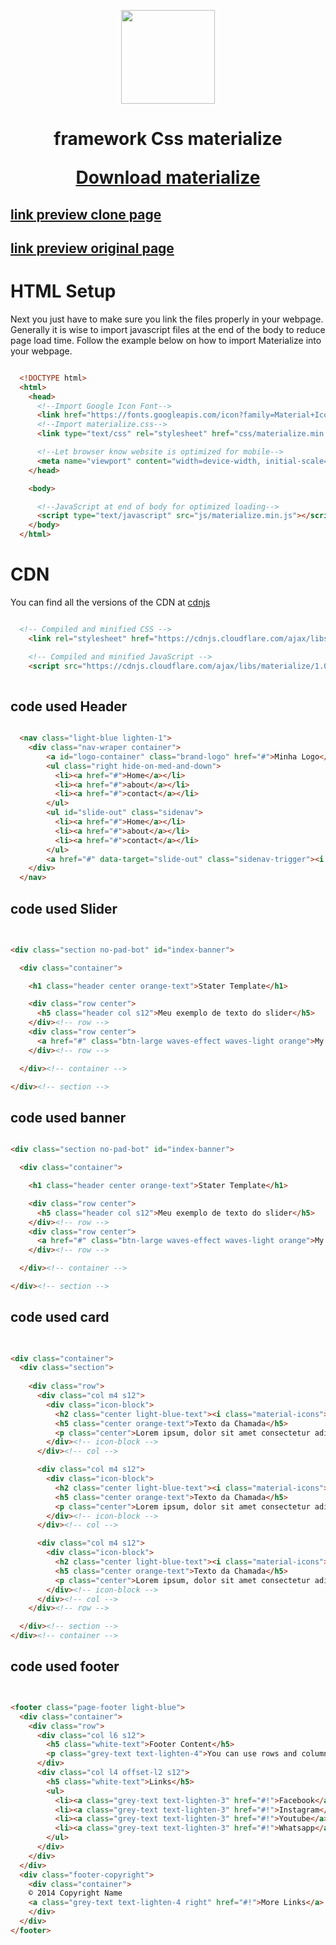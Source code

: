 <p align="center">
  <a href="http://materializecss.com/">
    <img src="http://materializecss.com/res/materialize.svg" width="150">
  </a>
</p>
<h1 align="center">
  framework Css materialize
  
[Download materialize](https://materializecss.com/getting-started.html)
</h1>

## [link preview clone page](https://guilherme-alexander.github.io/Project-Materialize/)

## [link preview original page](https://materializecss.com/templates/starter-template/preview.html)

# HTML Setup
Next you just have to make sure you link the files properly in your webpage. Generally it is wise to import javascript files at the end of the body to reduce page load time. Follow the example below on how to import Materialize into your webpage.
```HTML

  <!DOCTYPE html>
  <html>
    <head>
      <!--Import Google Icon Font-->
      <link href="https://fonts.googleapis.com/icon?family=Material+Icons" rel="stylesheet">
      <!--Import materialize.css-->
      <link type="text/css" rel="stylesheet" href="css/materialize.min.css"  media="screen,projection"/>

      <!--Let browser know website is optimized for mobile-->
      <meta name="viewport" content="width=device-width, initial-scale=1.0"/>
    </head>

    <body>

      <!--JavaScript at end of body for optimized loading-->
      <script type="text/javascript" src="js/materialize.min.js"></script>
    </body>
  </html>

```

# CDN
You can find all the versions of the CDN at [cdnjs](https://cdnjs.com/libraries/materialize)
```HTML

  <!-- Compiled and minified CSS -->
    <link rel="stylesheet" href="https://cdnjs.cloudflare.com/ajax/libs/materialize/1.0.0/css/materialize.min.css">

    <!-- Compiled and minified JavaScript -->
    <script src="https://cdnjs.cloudflare.com/ajax/libs/materialize/1.0.0/js/materialize.min.js"></script>
            

```

## code used Header

```HTML

  <nav class="light-blue lighten-1">
    <div class="nav-wraper container">
        <a id="logo-container" class="brand-logo" href="#">Minha Logo</a>
        <ul class="right hide-on-med-and-down">
          <li><a href="#">Home</a></li>
          <li><a href="#">about</a></li>
          <li><a href="#">contact</a></li>
        </ul>
        <ul id="slide-out" class="sidenav">
          <li><a href="#">Home</a></li>
          <li><a href="#">about</a></li>
          <li><a href="#">contact</a></li>
        </ul>
        <a href="#" data-target="slide-out" class="sidenav-trigger"><i class="material-icons">menu</i></a>
    </div>
  </nav>

```

## code used Slider
```HTML

  
<div class="section no-pad-bot" id="index-banner">

  <div class="container">

    <h1 class="header center orange-text">Stater Template</h1>

    <div class="row center">
      <h5 class="header col s12">Meu exemplo de texto do slider</h5>
    </div><!-- row -->
    <div class="row center">
      <a href="#" class="btn-large waves-effect waves-light orange">My Button</a>
    </div><!-- row -->

  </div><!-- container -->

</div><!-- section -->

```

## code used banner 
```HTML

<div class="section no-pad-bot" id="index-banner">

  <div class="container">

    <h1 class="header center orange-text">Stater Template</h1>

    <div class="row center">
      <h5 class="header col s12">Meu exemplo de texto do slider</h5>
    </div><!-- row -->
    <div class="row center">
      <a href="#" class="btn-large waves-effect waves-light orange">My Button</a>
    </div><!-- row -->

  </div><!-- container -->

</div><!-- section -->

```

## code used card
```HTML

  
<div class="container">
  <div class="section">
      
    <div class="row">
      <div class="col m4 s12">
        <div class="icon-block">
          <h2 class="center light-blue-text"><i class="material-icons">flash_on</i></h2>
          <h5 class="center orange-text">Texto da Chamada</h5>
          <p class="center">Lorem ipsum, dolor sit amet consectetur adipisicing elit. Recusandae esse placeat voluptatibus consequatur.</p>
        </div><!-- icon-block -->
      </div><!-- col -->

      <div class="col m4 s12">
        <div class="icon-block">
          <h2 class="center light-blue-text"><i class="material-icons">flash_on</i></h2>
          <h5 class="center orange-text">Texto da Chamada</h5>
          <p class="center">Lorem ipsum, dolor sit amet consectetur adipisicing elit. Recusandae esse placeat voluptatibus consequatur.</p>
        </div><!-- icon-block -->
      </div><!-- col -->

      <div class="col m4 s12">
        <div class="icon-block">
          <h2 class="center light-blue-text"><i class="material-icons">flash_on</i></h2>
          <h5 class="center orange-text">Texto da Chamada</h5>
          <p class="center">Lorem ipsum, dolor sit amet consectetur adipisicing elit. Recusandae esse placeat voluptatibus consequatur.</p>
        </div><!-- icon-block -->
      </div><!-- col -->
    </div><!-- row -->

  </div><!-- section -->
</div><!-- container -->

```

## code used footer

```HTML


<footer class="page-footer light-blue">
  <div class="container">
    <div class="row">
      <div class="col l6 s12">
        <h5 class="white-text">Footer Content</h5>
        <p class="grey-text text-lighten-4">You can use rows and columns here to organize your footer content.</p>
      </div>
      <div class="col l4 offset-l2 s12">
        <h5 class="white-text">Links</h5>
        <ul>
          <li><a class="grey-text text-lighten-3" href="#!">Facebook</a></li>
          <li><a class="grey-text text-lighten-3" href="#!">Instagram</a></li>
          <li><a class="grey-text text-lighten-3" href="#!">Youtube</a></li>
          <li><a class="grey-text text-lighten-3" href="#!">Whatsapp</a></li>
        </ul>
      </div>
    </div>
  </div>
  <div class="footer-copyright">
    <div class="container">
    © 2014 Copyright Name
    <a class="grey-text text-lighten-4 right" href="#!">More Links</a>
    </div>
  </div>
</footer>

```
